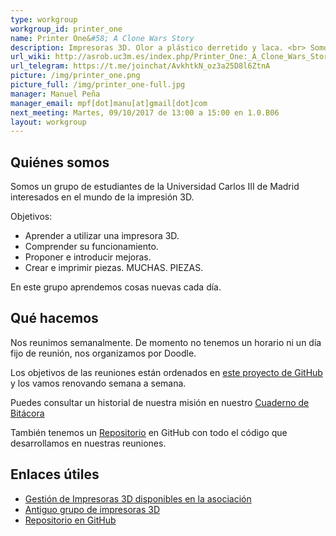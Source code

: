 ```yaml
---
type: workgroup
workgroup_id: printer_one
name: Printer One&#58; A Clone Wars Story
description: Impresoras 3D. Olor a plástico derretido y laca. <br> Somos un grupo de estudiantes de la Universidad Carlos III de Madrid interesados en el mundo de la impresión 3D.
url_wiki: http://asrob.uc3m.es/index.php/Printer_One:_A_Clone_Wars_Story
url_telegram: https://t.me/joinchat/AvkhtkN_oz3a25D8l6ZtnA
picture: /img/printer_one.png
picture_full: /img/printer_one-full.jpg
manager: Manuel Peña
manager_email: mpf[dot]manu[at]gmail[dot]com
next_meeting: Martes, 09/10/2017 de 13:00 a 15:00 en 1.0.B06
layout: workgroup
---
```


## Quiénes somos

Somos un grupo de estudiantes de la Universidad Carlos III de Madrid interesados en el mundo de la impresión 3D.

Objetivos:

 * Aprender a utilizar una impresora 3D.
 * Comprender su funcionamiento.
 * Proponer e introducir mejoras.
 * Crear e imprimir piezas. MUCHAS. PIEZAS.

En este grupo aprendemos cosas nuevas cada día.

## Qué hacemos

Nos reunimos semanalmente. De momento no tenemos un horario ni un día fijo de reunión, nos organizamos por Doodle.

Los objetivos de las reuniones están ordenados en [este proyecto de GitHub](https://github.com/asrob-uc3m/impresoras-asrob/projects/1) y los vamos renovando semana a semana.

Puedes consultar un historial de nuestra misión en nuestro [Cuaderno de Bitácora](http://asrob.uc3m.es/index.php/Printer_One:_A_Clone_Wars_Story:_Cuaderno_de_Bitacora)

También tenemos un [Repositorio](https://github.com/asrob-uc3m/impresoras-asrob) en GitHub con todo el código que desarrollamos en nuestras reuniones.

## Enlaces útiles
 * [Gestión de Impresoras 3D disponibles en la asociación](http://asrob.uc3m.es/printers/)
 * [Antiguo grupo de impresoras 3D](http://asrob.uc3m.es/index.php/Impresora-3D_Open_Source)
 * [Repositorio en GitHub](https://github.com/asrob-uc3m/impresoras-asrob)
